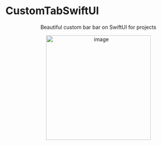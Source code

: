 # CustomTabSwiftUI
<p align="center">Beautiful custom bar bar on SwiftUI for projects</p>

<p align="center">
<img width="284" alt="image" src="https://user-images.githubusercontent.com/34194992/208503004-a343c871-8155-4a3f-a186-0a56119551cf.png">
</p>
